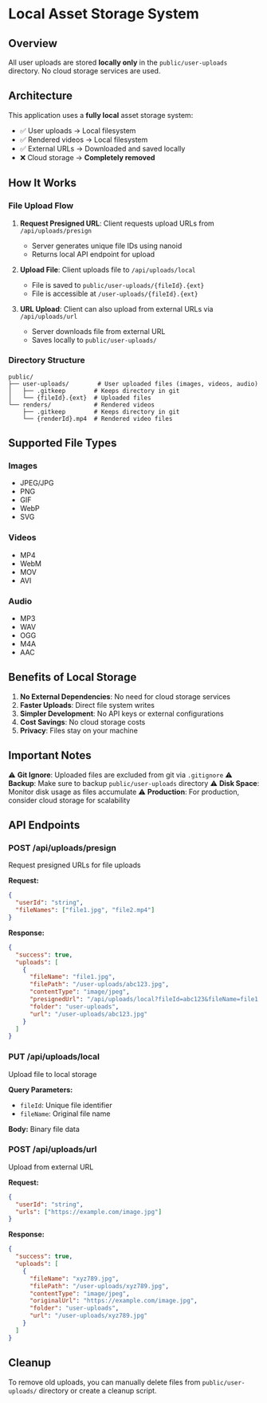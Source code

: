 # Local Asset Storage System

## Overview

All user uploads are stored **locally only** in the `public/user-uploads` directory. No cloud storage services are used.

## Architecture

This application uses a **fully local** asset storage system:
- ✅ User uploads → Local filesystem
- ✅ Rendered videos → Local filesystem
- ✅ External URLs → Downloaded and saved locally
- ❌ Cloud storage → **Completely removed**

## How It Works

### File Upload Flow

1. **Request Presigned URL**: Client requests upload URLs from `/api/uploads/presign`
   - Server generates unique file IDs using nanoid
   - Returns local API endpoint for upload

2. **Upload File**: Client uploads file to `/api/uploads/local`
   - File is saved to `public/user-uploads/{fileId}.{ext}`
   - File is accessible at `/user-uploads/{fileId}.{ext}`

3. **URL Upload**: Client can also upload from external URLs via `/api/uploads/url`
   - Server downloads file from external URL
   - Saves locally to `public/user-uploads/`

### Directory Structure

```
public/
├── user-uploads/        # User uploaded files (images, videos, audio)
│   ├── .gitkeep        # Keeps directory in git
│   └── {fileId}.{ext}  # Uploaded files
└── renders/            # Rendered videos
    ├── .gitkeep        # Keeps directory in git
    └── {renderId}.mp4  # Rendered video files
```

## Supported File Types

### Images
- JPEG/JPG
- PNG
- GIF
- WebP
- SVG

### Videos
- MP4
- WebM
- MOV
- AVI

### Audio
- MP3
- WAV
- OGG
- M4A
- AAC

## Benefits of Local Storage

1. **No External Dependencies**: No need for cloud storage services
2. **Faster Uploads**: Direct file system writes
3. **Simpler Development**: No API keys or external configurations
4. **Cost Savings**: No cloud storage costs
5. **Privacy**: Files stay on your machine

## Important Notes

⚠️ **Git Ignore**: Uploaded files are excluded from git via `.gitignore`
⚠️ **Backup**: Make sure to backup `public/user-uploads` directory
⚠️ **Disk Space**: Monitor disk usage as files accumulate
⚠️ **Production**: For production, consider cloud storage for scalability

## API Endpoints

### POST /api/uploads/presign
Request presigned URLs for file uploads

**Request:**
```json
{
  "userId": "string",
  "fileNames": ["file1.jpg", "file2.mp4"]
}
```

**Response:**
```json
{
  "success": true,
  "uploads": [
    {
      "fileName": "file1.jpg",
      "filePath": "/user-uploads/abc123.jpg",
      "contentType": "image/jpeg",
      "presignedUrl": "/api/uploads/local?fileId=abc123&fileName=file1.jpg",
      "folder": "user-uploads",
      "url": "/user-uploads/abc123.jpg"
    }
  ]
}
```

### PUT /api/uploads/local
Upload file to local storage

**Query Parameters:**
- `fileId`: Unique file identifier
- `fileName`: Original file name

**Body:** Binary file data

### POST /api/uploads/url
Upload from external URL

**Request:**
```json
{
  "userId": "string",
  "urls": ["https://example.com/image.jpg"]
}
```

**Response:**
```json
{
  "success": true,
  "uploads": [
    {
      "fileName": "xyz789.jpg",
      "filePath": "/user-uploads/xyz789.jpg",
      "contentType": "image/jpeg",
      "originalUrl": "https://example.com/image.jpg",
      "folder": "user-uploads",
      "url": "/user-uploads/xyz789.jpg"
    }
  ]
}
```

## Cleanup

To remove old uploads, you can manually delete files from `public/user-uploads/` directory or create a cleanup script.
